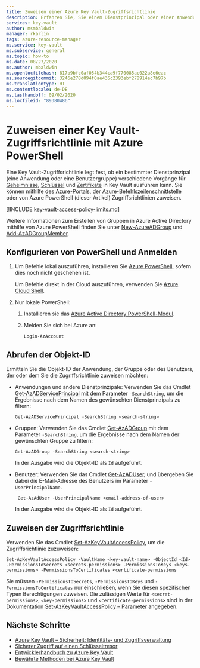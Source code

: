 ```yaml
---
title: Zuweisen einer Azure Key Vault-Zugriffsrichtlinie
description: Erfahren Sie, Sie einem Dienstprinzipal oder einer Anwendungsidentität mithilfe des Azure-Portals, der Azure-Befehlszeilenschnittstelle oder von Azure PowerShell eine Key Vault-Zugriffsrichtlinie zuweisen.
services: key-vault
author: msmbaldwin
manager: rkarlin
tags: azure-resource-manager
ms.service: key-vault
ms.subservice: general
ms.topic: how-to
ms.date: 08/27/2020
ms.author: mbaldwin
ms.openlocfilehash: 817b9bfc0af054b344ca9f770085ac022a8e6eac
ms.sourcegitcommit: 3246e278d094f0ae435c2393ebf278914ec7b97b
ms.translationtype: HT
ms.contentlocale: de-DE
ms.lasthandoff: 09/02/2020
ms.locfileid: "89380486"
---
```

# <a name="assign-a-key-vault-access-policy-using-azure-powershell"></a>Zuweisen einer Key Vault-Zugriffsrichtlinie mit Azure PowerShell

Eine Key Vault-Zugriffsrichtlinie legt fest, ob ein bestimmter Dienstprinzipal (eine Anwendung oder eine Benutzergruppe) verschiedene Vorgänge für [Geheimnisse](../secrets/index.yml), [Schlüssel](../keys/index.yml) und [Zertifikate](../certificates/index.yml) in Key Vault ausführen kann. Sie können mithilfe des [Azure-Portals](assign-access-policy-portal.md), der [Azure-Befehlszeilenschnittstelle](assign-access-policy-cli.md) oder von Azure PowerShell (dieser Artikel) Zugriffsrichtlinien zuweisen.

[!INCLUDE [key-vault-access-policy-limits.md](../../../includes/key-vault-access-policy-limits.md)]

Weitere Informationen zum Erstellen von Gruppen in Azure Active Directory mithilfe von Azure PowerShell finden Sie unter [New-AzureADGroup](/powershell/module/azuread/new-azureadgroup) und [Add-AzADGroupMember](/powershell/module/az.resources/add-azadgroupmember).

## <a name="configure-powershell-and-sign-in"></a>Konfigurieren von PowerShell und Anmelden

1. Um Befehle lokal auszuführen, installieren Sie [Azure PowerShell](/powershell/azure/), sofern dies noch nicht geschehen ist.

    Um Befehle direkt in der Cloud auszuführen, verwenden Sie [Azure Cloud Shell](/azure/cloud-shell/overview).

1. Nur lokale PowerShell:

    1. Installieren sie das [Azure Active Directory PowerShell-Modul](https://www.powershellgallery.com/packages/AzureAD).

    1. Melden Sie sich bei Azure an:

        ```azurepowershell-interactive
        Login-AzAccount
        ```
    
## <a name="acquire-the-object-id"></a>Abrufen der Objekt-ID

Ermitteln Sie die Objekt-ID der Anwendung, der Gruppe oder des Benutzers, der oder dem Sie die Zugriffsrichtlinie zuweisen möchten:

- Anwendungen und andere Dienstprinzipale: Verwenden Sie das Cmdlet [Get-AzADServicePrincipal](/powershell/module/az.resources/get-azadserviceprincipal) mit dem Parameter `-SearchString`, um die Ergebnisse nach dem Namen des gewünschten Dienstprinzipals zu filtern:

    ```azurepowershell-interactive
    Get-AzADServicePrincipal -SearchString <search-string>
    ```

- Gruppen: Verwenden Sie das Cmdlet [Get-AzADGroup](/powershell/module/az.resources/get-azadgroup?view=azps-2.7.0) mit dem Parameter `-SearchString`, um die Ergebnisse nach dem Namen der gewünschten Gruppe zu filtern:

    ```azurepowershell-interactive
    Get-AzADGroup -SearchString <search-string>
    ```
    
    In der Ausgabe wird die Objekt-ID als `Id` aufgeführt.

- Benutzer: Verwenden Sie das Cmdlet [Get-AzADUser](/powershell/module/az.resources/get-azaduser), und übergeben Sie dabei die E-Mail-Adresse des Benutzers im Parameter `-UserPrincipalName`.

    ```azurepowershell-interactive
     Get-AzAdUser -UserPrincipalName <email-address-of-user>
    ```

    In der Ausgabe wird die Objekt-ID als `Id` aufgeführt.

## <a name="assign-the-access-policy"></a>Zuweisen der Zugriffsrichtlinie

Verwenden Sie das Cmdlet [Set-AzKeyVaultAccessPolicy](/powershell/module/az.keyvault/set-azkeyvaultaccesspolicy), um die Zugriffsrichtlinie zuzuweisen:

```azurepowershell-interactive
Set-AzKeyVaultAccessPolicy -VaultName <key-vault-name> -ObjectId <Id> -PermissionsToSecrets <secrets-permissions> -PermissionsToKeys <keys-permissions> -PermissionsToCertificates <certificate-permissions    
```

Sie müssen `-PermissionsToSecrets`, `-PermissionsToKeys` und `-PermissionsToCertificates` nur einschließen, wenn Sie diesen spezifischen Typen Berechtigungen zuweisen. Die zulässigen Werte für `<secret-permissions>`, `<key-permissions>` und `<certificate-permissions>` sind in der Dokumentation [Set-AzKeyVaultAccessPolicy – Parameter](/powershell/module/az.keyvault/set-azkeyvaultaccesspolicy#parameters) angegeben.

## <a name="next-steps"></a>Nächste Schritte

- [Azure Key Vault – Sicherheit: Identitäts- und Zugriffsverwaltung](overview-security.md#identity-and-access-management)
- [Sicherer Zugriff auf einen Schlüsseltresor](secure-your-key-vault.md)
- [Entwicklerhandbuch zu Azure Key Vault](developers-guide.md)
- [Bewährte Methoden bei Azure Key Vault](best-practices.md)
